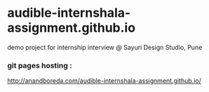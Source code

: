 # audible-internshala-assignment.github.io
demo project for internship interview @ Sayuri Design Studio, Pune
### git pages hosting :
http://anandboreda.com/audible-internshala-assignment.github.io/
